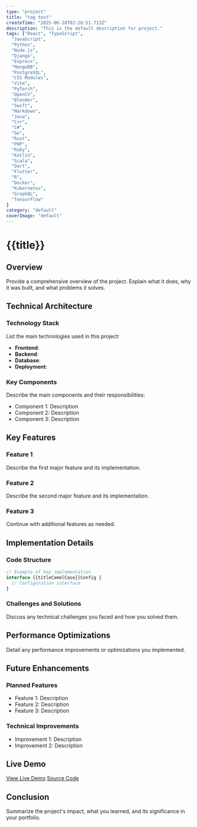 ```yaml
---
type: "project"
title: "tag test"
createTime: "2025-06-28T02:26:51.713Z"
description: "This is the default description for project."
tags: ["React", "TypeScript",
  "JavaScript",
  "Python",
  "Node.js",
  "Django",
  "Express",
  "MongoDB",
  "PostgreSQL",
  "CSS Modules",
  "Vite",
  "PyTorch",
  "OpenCV",
  "Blender",
  "Swift",
  "Markdown",
  "Java",
  "C++",
  "C#",
  "Go",
  "Rust",
  "PHP",
  "Ruby",
  "Kotlin",
  "Scala",
  "Dart",
  "Flutter",
  "R",
  "Docker",
  "Kubernetes",
  "GraphQL",
  "TensorFlow"
]
category: "default"
coverImage: "default"
---
```


# {{title}}

## Overview

Provide a comprehensive overview of the project. Explain what it does, why it was built, and what problems it solves.

## Technical Architecture

### Technology Stack
List the main technologies used in this project:
- **Frontend**: 
- **Backend**: 
- **Database**: 
- **Deployment**: 

### Key Components
Describe the main components and their responsibilities:
- Component 1: Description
- Component 2: Description
- Component 3: Description

## Key Features

### Feature 1
Describe the first major feature and its implementation.

### Feature 2
Describe the second major feature and its implementation.

### Feature 3
Continue with additional features as needed.

## Implementation Details

### Code Structure
```typescript
// Example of key implementation
interface {{titleCamelCase}}Config {
  // Configuration interface
}
```

### Challenges and Solutions
Discuss any technical challenges you faced and how you solved them.

## Performance Optimizations

Detail any performance improvements or optimizations you implemented.

## Future Enhancements

### Planned Features
- Feature 1: Description
- Feature 2: Description
- Feature 3: Description

### Technical Improvements
- Improvement 1: Description
- Improvement 2: Description

## Live Demo

[View Live Demo]({{demoUrl}})
[Source Code]({{sourceUrl}})

## Conclusion

Summarize the project's impact, what you learned, and its significance in your portfolio.
